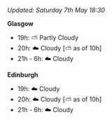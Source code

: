 *Updated: Saturday 7th May 18:30*

**Glasgow**

* 19h: :partly_sunny: Partly Cloudy
* 20h: :cloud: Cloudy [:partly_sunny: as of 10h]
* 21h - 6h: :cloud: Cloudy

**Edinburgh**

* 19h: :cloud: Cloudy
* 20h: :cloud: Cloudy [:partly_sunny: as of 10h]
* 21h - 6h: :cloud: Cloudy
